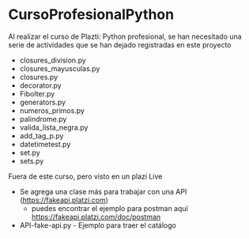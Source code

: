 # CursoProfesionalPython

Al realizar el curso de Plazti: Python profesional, se han necesitado una serie de actividades que se han dejado registradas en este proyecto

- closures_division.py
- closures_mayusculas.py
- closures.py
- decorator.py
- FiboIter.py
- generators.py
- numeros_primos.py
- palindrome.py
- valida_lista_negra.py
- add_tag_p.py
- datetimetest.py
- set.py
- sets.py

Fuera de este curso, pero visto en un plazi Live
- Se agrega una clase más para trabajar con una API (https://fakeapi.platzi.com)
  - puedes encontrar el ejemplo para postman aquí https://fakeapi.platzi.com/doc/postman
- API-fake-api.py - Ejemplo para traer el catálogo
